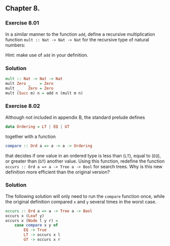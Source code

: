 ## Chapter 8.

### Exercise 8.01

In a similar manner to the function `add`, define a recursive multiplication
function `mult :: Nat -> Nat -> Nat` for the recursive type of natural numbers:

Hint: make use of `add` in your definition.

### Solution

```haskell
mult :: Nat -> Nat -> Nat
mult Zero _    = Zero
mult _    Zero = Zero
mult (Succ m) n = add n (mult m n)
```

### Exercise 8.02

Although not included in appendix B, the standard prelude defines

```haskell
data Ordering = LT | EQ | GT
```

together with a function

```haskell
compare :: Ord a => a -> a -> Ordering
```

that decides if one value in an ordered type is less than (`LT`), equal to
(`EQ`), or greater than (`GT`) another value. Using this function, redefine the
function `occurs :: Ord a => a -> Tree a -> Bool` for search trees. Why is this
new definition more efficient than the original version?

### Solution

The following solution will only need to run the `compare` function once, while
the original definition compared `x` and `y` several times in the worst case.

```haskell
occurs :: Ord a => a -> Tree a -> Bool
occurs x (Leaf y)
occurs x (Node l y r) =
    case compare x y of
        EQ -> True
        LT -> occurs x l
        GT -> occurs x r
```
